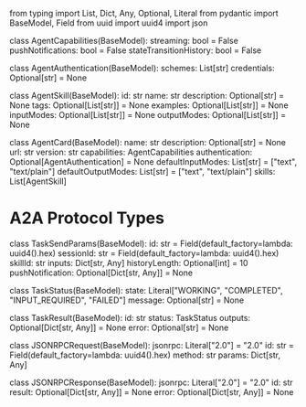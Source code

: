 from typing import List, Dict, Any, Optional, Literal
from pydantic import BaseModel, Field
from uuid import uuid4
import json

class AgentCapabilities(BaseModel):
    streaming: bool = False
    pushNotifications: bool = False
    stateTransitionHistory: bool = False

class AgentAuthentication(BaseModel):
    schemes: List[str]
    credentials: Optional[str] = None

class AgentSkill(BaseModel):
    id: str
    name: str
    description: Optional[str] = None
    tags: Optional[List[str]] = None
    examples: Optional[List[str]] = None
    inputModes: Optional[List[str]] = None
    outputModes: Optional[List[str]] = None

class AgentCard(BaseModel):
    name: str
    description: Optional[str] = None
    url: str
    version: str
    capabilities: AgentCapabilities
    authentication: Optional[AgentAuthentication] = None
    defaultInputModes: List[str] = ["text", "text/plain"]
    defaultOutputModes: List[str] = ["text", "text/plain"]
    skills: List[AgentSkill]

# A2A Protocol Types
class TaskSendParams(BaseModel):
    id: str = Field(default_factory=lambda: uuid4().hex)
    sessionId: str = Field(default_factory=lambda: uuid4().hex)
    skillId: str
    inputs: Dict[str, Any]
    historyLength: Optional[int] = 10
    pushNotification: Optional[Dict[str, Any]] = None

class TaskStatus(BaseModel):
    state: Literal["WORKING", "COMPLETED", "INPUT_REQUIRED", "FAILED"]
    message: Optional[str] = None

class TaskResult(BaseModel):
    id: str
    status: TaskStatus
    outputs: Optional[Dict[str, Any]] = None
    error: Optional[str] = None

class JSONRPCRequest(BaseModel):
    jsonrpc: Literal["2.0"] = "2.0"
    id: str = Field(default_factory=lambda: uuid4().hex)
    method: str
    params: Dict[str, Any]

class JSONRPCResponse(BaseModel):
    jsonrpc: Literal["2.0"] = "2.0"
    id: str
    result: Optional[Dict[str, Any]] = None
    error: Optional[Dict[str, Any]] = None
